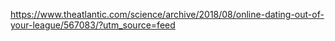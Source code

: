 https://www.theatlantic.com/science/archive/2018/08/online-dating-out-of-your-league/567083/?utm_source=feed


